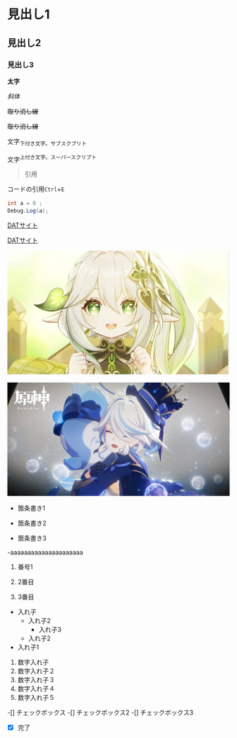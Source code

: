 # 見出し1
## 見出し2
### 見出し3

**太字**

*斜体*


~~取り消し線~~

<s>取り消し線</s>

文字<sub>下付き文字。サブスクプリト</sub>

文字<sup>上付き文字。スーパースクリプト</sup>

> 引用

コードの引用`Ctrl`+`E`

```cs
int a = 0 ;
Debug.Log(a);
```

[DATサイト](http://www.dat.ac.jp)

<a href="https://www.dat.ac.jp">DATサイト</a>

![画像](./images/nahinahi.png)

![画像](./images/hurihuri.png)

- 箇条書き1

- 箇条書き2

- 箇条書き3

-aaaaaaaaaaaaaaaaaaaaa

1. 番号1

1. 2番目

1. 3番目

- 入れ子
  - 入れ子2
    - 入れ子3
  - 入れ子2
- 入れ子1

1. 数字入れ子
  1. 数字入れ子２
   1. 数字入れ子３
  1. 数字入れ子４
1. 数字入れ子５

-[] チェックボックス
-[] チェックボックス2
-[] チェックボックス3
-[x] 完了
